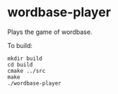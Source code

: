 # wordbase-player
Plays the game of wordbase.

To build:

```
mkdir build
cd build
cmake ../src
make
./wordbase-player
```
